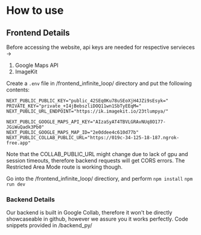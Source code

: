 # How to use

## Frontend Details

Before accessing the website, api keys are needed for respective servieces ->

1. Google Maps API
2. ImageKit

Create a `.env` file in /frontend_infinite_loop/ directory and put the following contents:

```
NEXT_PUBLIC_PUBLIC_KEY="public_42SEq0Ku78uSEoXjH4JZi9sEsyk="
PRIVATE_KEY="private_+I4jBebszliDOQ11wn1SbTyEEqM="
NEXT_PUBLIC_URL_ENDPOINT="https://ik.imagekit.io/23tlumpya/"

NEXT_PUBLIC_GOOGLE_MAPS_API_KEY="AIzaSyAT4TBVLGRAvNUq8O177-JGiWuQadk3Pb0"
NEXT_PUBLIC_GOOGLE_MAPS_MAP_ID="2e0ddee4c610d77b"
NEXT_PUBLIC_COLLAB_PUBLIC_URL="https://019c-34-125-18-187.ngrok-free.app"
```

Note that the COLLAB_PUBLIC_URL might change due to lack of gpu and session timeouts, therefore backend requests will get CORS errors.
The Restricted Area Mode route is working though.

Go into the /frontend_infinite_loop/ directiory, and perform
`npm install`
`npm run dev`

### Backend Details

Our backend is built in Google Collab, therefore it won't be directly showcaseable in github, however we assure you it works perfectly.
Code snippets provided in /backend_py/
